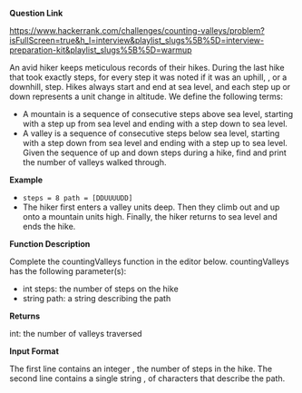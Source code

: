 **Question Link**

https://www.hackerrank.com/challenges/counting-valleys/problem?isFullScreen=true&h_l=interview&playlist_slugs%5B%5D=interview-preparation-kit&playlist_slugs%5B%5D=warmup

An avid hiker keeps meticulous records of their hikes. During the last hike that took exactly  steps, for every step it was noted if it was an uphill, , or a downhill,  step. Hikes always start and end at sea level, and each step up or down represents a  unit change in altitude. We define the following terms:

- A mountain is a sequence of consecutive steps above sea level, starting with a step up from sea level and ending with a step down to sea level.
- A valley is a sequence of consecutive steps below sea level, starting with a step down from sea level and ending with a step up to sea level.
Given the sequence of up and down steps during a hike, find and print the number of valleys walked through.

**Example**
- `steps = 8 path = [DDUUUUDD]`
- The hiker first enters a valley  units deep. Then they climb out and up onto a mountain  units high. Finally, the hiker returns to sea level and ends the hike.

**Function Description**

Complete the countingValleys function in the editor below.
countingValleys has the following parameter(s):
- int steps: the number of steps on the hike
- string path: a string describing the path

**Returns**

int: the number of valleys traversed

**Input Format**

The first line contains an integer , the number of steps in the hike.
The second line contains a single string , of  characters that describe the path.